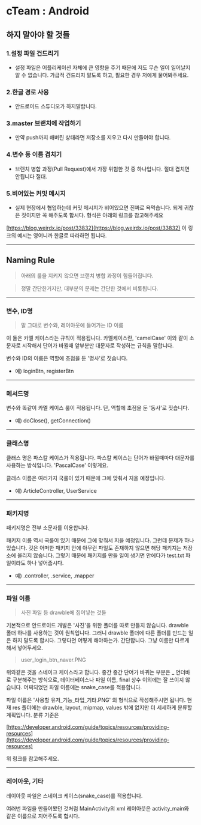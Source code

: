 # cTeam : Android

## 하지 말아야 할 것들

### 1.설정 파일 건드리기

- 설정 파일은 어플리케이션 자체에 큰 영향을 주기 때문에 저도 무슨 일이 일어날지 알 수 없습니다. 가급적 건드리지 말도록 하고, 필요한 경우 저에게 물어봐주세요.

### 2.한글 경로 사용

- 안드로이드 스튜디오가 하지말랍니다.

### 3.master 브랜치에 작업하기

- 만약 push까지 해버린 상태라면 저장소를 지우고 다시 만들어야 합니다.

### 4.변수 등 이름 겹치기

- 브랜치 병합 과정(Pull Request)에서 가장 위험한 것 중 하나입니다. 절대 겹치면 안됩니다 절대.

### 5.비어있는 커밋 메시지

- 실제 현장에서 협업하는데 커밋 메시지가 비어있으면 진짜로 욕먹습니다. 되게 귀찮은 짓이지만 꼭 해주도록 합시다. 형식은 아래의 링크를 참고해주세요

[https://blog.weirdx.io/post/33832](https://blog.weirdx.io/post/33832) 이 링크의 예시는 영어니까 한글로 따라하면 됩니다.

---

## Naming Rule

> 아래의 룰을 지키지 않으면 브랜치 병합 과정이 힘들어집니다.

> 정말 간단한거지만, 대부분의 문제는 간단한 것에서 비롯됩니다.

---

### 변수, ID명

> 말 그대로 변수와, 레이아웃에 들어가는 ID 이름

이 둘은 카멜 케이스라는 규칙이 적용됩니다. 카멜케이스란, 'camelCase' 이와 같이 소문자로 시작해서 단어가 바뀔때 앞부분만 대문자로 작성하는 규칙을 말합니다.

변수와 ID의 이름은 역할에 초점을 둔 '명사'로 짓습니다.

- 예) loginBtn, registerBtn

---

### 메서드명

변수와 똑같이 카멜 케이스 룰이 적용됩니다. 단, 역할에 초점을 둔 '동사'로 짓습니다.

- 예) doClose(), getConnection()

---

### 클래스명

클래스 명은 파스칼 케이스가 적용됩니다. 파스칼 케이스는 단어가 바뀔때마다 대문자를 사용하는 방식입니다. 'PascalCase' 이렇게요.

클래스 이름은 여러가지 국룰이 있기 때문에 그에 맞춰서 지을 예정입니다.

- 예) ArticleController, UserService

---

### 패키지명

패키지명은 전부 소문자를 이용합니다.

패키지 이름 역시 국룰이 있기 때문에 그에 맞춰서 지을 예정입니다. 그런데 문제가 하나 있습니다. 깃은 어떠한 패키지 안에 아무런 파일도 존재하지 않으면 해당 패키지는 저장소에 올리지 않습니다. 그렇기 때문에 패키지를 만들 일이 생기면 안에다가 test.txt 파일이라도 하나 넣어줍시다.

- 예) .controller, .service, .mapper

---

### 파일 이름

> 사진 파일 등 drawble에 집어넣는 것들

기본적으로 안드로이드 개발은 '사진'을 위한 폴더를 따로 만들지 않습니다. drawble 폴더 하나를 사용하는 것이 원칙입니다. 그러니 drawble 폴더에 다른 폴더를 만드는 일은 하지 말도록 합시다. 그렇다면 어떻게 해야하는가. 간단합니다. 그냥 이름만 다르게 해서 넣어두세요.

> user_login_btn_naver.PNG

위와같은 것을 스네이크 케이스라고 합니다. 중간 중간 단어가 바뀌는 부분은  _ 언더바로 구분해주는 방식으로, 데이터베이스나 파일 이름, final 상수 이외에는 잘 쓰이지 않습니다. 어찌되었던 파일 이름에는 snake_case를 적용합니다.

파일 이름은 '사용할 유저_기능_타입_기타.PNG' 의 형식으로 작성해주시면 됩니다. 현재 res 폴더에는 drawble, layout, mipmap, values 밖에 없지만 더 세세하게 분류할 계획입니다. 분류 기준은

[https://developer.android.com/guide/topics/resources/providing-resources](https://developer.android.com/guide/topics/resources/providing-resources)

위 링크를 참고해주세요.

---

### 레이아웃, 기타

레이아웃 파일은 스네이크 케이스(snake_case)를 적용합니다. 

여러번 파일을 만들어봤던 것처럼 MainActivity의 xml 레이아웃은 activity_main와 같은 이름으로 지어주도록 합시다.
